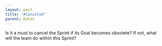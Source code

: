```yaml
---
layout: post
title: "#Canceled"
parent: Katas
---
```

Is it a must to cancel the Sprint if its Goal becomes obsolete? If not, what will the team do within this Sprint?
